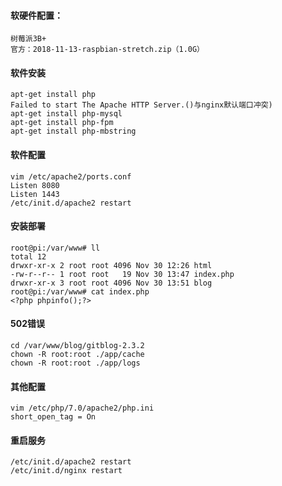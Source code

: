 

#### 软硬件配置：
    树莓派3B+
    官方：2018-11-13-raspbian-stretch.zip（1.0G）
    
#### 软件安装
    apt-get install php
    Failed to start The Apache HTTP Server.()与nginx默认端口冲突)
    apt-get install php-mysql
    apt-get install php-fpm
    apt-get install php-mbstring
#### 软件配置
    vim /etc/apache2/ports.conf
    Listen 8080
    Listen 1443
    /etc/init.d/apache2 restart

#### 安装部署
    root@pi:/var/www# ll
    total 12
    drwxr-xr-x 2 root root 4096 Nov 30 12:26 html
    -rw-r--r-- 1 root root   19 Nov 30 13:47 index.php
    drwxr-xr-x 3 root root 4096 Nov 30 13:51 blog
    root@pi:/var/www# cat index.php 
    <?php phpinfo();?>

#### 502错误
    cd /var/www/blog/gitblog-2.3.2
    chown -R root:root ./app/cache
    chown -R root:root ./app/logs
#### 其他配置
    vim /etc/php/7.0/apache2/php.ini
    short_open_tag = On

#### 重启服务
    /etc/init.d/apache2 restart
    /etc/init.d/nginx restart



